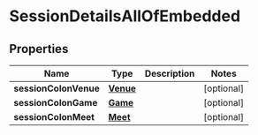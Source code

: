 

# SessionDetailsAllOfEmbedded


## Properties

| Name | Type | Description | Notes |
|------------ | ------------- | ------------- | -------------|
|**sessionColonVenue** | [**Venue**](Venue.md) |  |  [optional] |
|**sessionColonGame** | [**Game**](Game.md) |  |  [optional] |
|**sessionColonMeet** | [**Meet**](Meet.md) |  |  [optional] |



